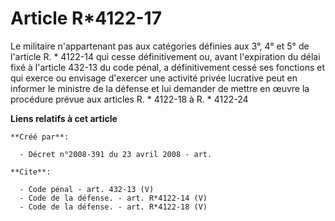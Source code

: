 # Article R*4122-17

Le militaire n'appartenant pas aux catégories définies aux 3°, 4° et 5° de l'article R. * 4122-14 qui cesse définitivement
ou, avant l'expiration du délai fixé à l'article 432-13 du code pénal, a définitivement cessé ses fonctions et qui exerce ou
envisage d'exercer une activité privée lucrative peut en informer le ministre de la défense et lui demander de mettre en
œuvre la procédure prévue aux articles R. * 4122-18 à R. * 4122-24

**Liens relatifs à cet article**

	**Créé par**:

	  - Décret n°2008-391 du 23 avril 2008 - art.

	**Cite**:

	  - Code pénal - art. 432-13 (V)
	  - Code de la défense. - art. R*4122-14 (V)
	  - Code de la défense. - art. R*4122-18 (V)
